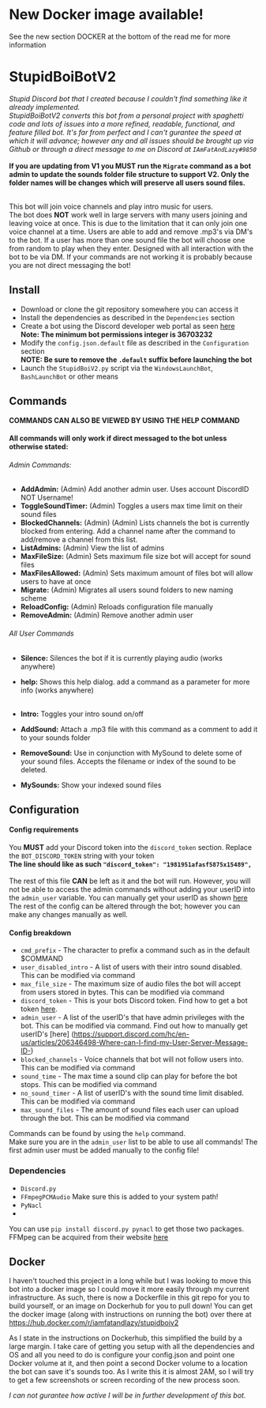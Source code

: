 # New Docker image available!
See the new section DOCKER at the bottom of the read me for more information

# StupidBoiBotV2
*Stupid Discord bot that I created because I couldn't find something like it already implemented.* <br>
*StupidBoiBotV2 converts this bot from a personal project with spaghetti code and lots of issues into a more refined, readable, functional, and feature filled bot. It's far from perfect and I can't gurantee the speed at which it will advance; however any and all issues should be brought up via Github or through a direct message to me on Discord at `IAmFatAndLazy#9850`* <br><br>
**If you are updating from V1 you MUST run the `Migrate` command as a bot admin to update the sounds folder file structure to support V2. Only the folder names will be changes which will preserve all users sound files.**<br><br>

This bot will join voice channels and play intro music for users.        
The bot does **NOT** work well in large servers with many users joining and leaving voice at once.
This is due to the limitation that it can only join one voice channel at a time.
Users are able to add and remove .mp3's via DM's to the bot. If a user has more than one sound file
the bot will choose one from random to play when they enter. Designed with all interaction with the bot to be via DM.
If your commands are not working it is probably because you are not direct messaging the bot!


## Install
- Download or clone the git repository somewhere you can access it
- Install the dependencies as described in the `Dependencies` section
- Create a bot using the Discord developer web portal as seen [here](https://discordpy.readthedocs.io/en/latest/discord.html)<br>
**Note: The minimum bot permissions integer is 36703232**
- Modify the `config.json.default` file as described in the `Configuration` section<br>
**NOTE: Be sure to remove the `.default` suffix before launching the bot**
- Launch the `StupidBoiV2.py` script via the `WindowsLaunchBot`, `BashLaunchBot` or other means


## Commands
**COMMANDS CAN ALSO BE VIEWED BY USING THE HELP COMMAND**
#### All commands will only work if direct messaged to the bot unless otherwise stated:
###### Admin Commands:
 - **AddAdmin:**         (Admin) Add another admin user. Uses account DiscordID NOT Username!
 - **ToggleSoundTimer:**  (Admin) Toggles a users max time limit on their sound files
 - **BlockedChannels:**   (Admin) (Admin) Lists channels the bot is currently blocked from entering. Add a channel name after the command to add/remove a channel from this list.
 - **ListAdmins:**        (Admin) View the list of admins
 - **MaxFileSize:**       (Admin) Sets maximum file size bot will accept for sound files
 - **MaxFilesAllowed:**   (Admin) Sets maximum amount of files bot will allow users to have at once
 - **Migrate:**           (Admin) Migrates all users sound folders to new naming scheme
 - **ReloadConfig:**      (Admin) Reloads configuration file manually
 - **RemoveAdmin:**       (Admin) Remove another admin user
 
 ###### All User Commands
 - **Silence:**           Silences the bot if it is currently playing audio (works anywhere)
 - **help:**              Shows this help dialog. add a command as a parameter for more info (works anywhere)<br><br>
 
 - **Intro:**             Toggles your intro sound on/off
 - **AddSound:**          Attach a .mp3 file with this command as a comment to add it to your sounds folder
 - **RemoveSound:**       Use in conjunction with MySound to delete some of your sound files. Accepts the filename or index of the sound to be deleted.
 - **MySounds:**          Show your indexed sound files
 



## Configuration

#### Config requirements
You **MUST** add your Discord token into the `discord_token` section. Replace the `BOT_DISCORD_TOKEN` string with your token<br>
**The line should like as such `"discord_token": "1981951afasf5875x15489",`** <br><br>
The rest of this file **CAN** be left as it and the bot will run. However, you will not be able to access the admin commands without
adding your userID into the `admin_user` variable. You can manually get your userID as shown [here](https://support.discord.com/hc/en-us/articles/206346498-Where-can-I-find-my-User-Server-Message-ID-)<br>
The rest of the config can be altered through the bot; however you can make any changes manually as well.

#### Config breakdown

- `cmd_prefix` - The character to prefix a command such as in the default $COMMAND
- `user_disabled_intro` - A list of users with their intro sound disabled. This can be modified via command
- `max_file_size` - The maximum size of audio files the bot will accept from users stored in bytes. This can be modified via command
- `discord_token` - This is your bots Discord token. Find how to get a bot token [here](https://discordpy.readthedocs.io/en/latest/discord.html).
- `admin_user` - A list of the userID's that have admin privileges with the bot. This can be modified via command. Find out how to manually get userID's [here] (https://support.discord.com/hc/en-us/articles/206346498-Where-can-I-find-my-User-Server-Message-ID-)
- `blocked_channels` - Voice channels that bot will not follow users into. This can be modified via command
- `sound_time` - The max time a sound clip can play for before the bot stops. This can be modified via command
- `no_sound_timer` - A list of userID's with the sound time limit disabled. This can be modified via command
- `max_sound_files` - The amount of sound files each user can upload through the bot. This can be modified via command


Commands can be found by using the `help` command.     
Make sure you are in the `admin_user` list to be able to use all commands! The first admin user must be added manually to the config file!


### Dependencies
- `Discord.py` 
- `FFmpegPCMAudio`  Make sure this is added to your system path!
- `PyNacl`
- 
You can use `pip install discord.py pynacl` to get those two packages.<br>
FFMpeg can be acquired from their website [here](https://www.ffmpeg.org/download.html) 

## Docker

I haven't touched this project in a long while but I was looking to move this bot into a docker image so I could move it more easily through my current infrastructure. As such, there is now a Dockerfile in this git repo for you to build yourself, or an image on Dockerhub for you to pull down! You can get the docker image (along with instructions on running the bot) over there at https://hub.docker.com/r/iamfatandlazy/stupidboiv2

As I state in the instructions on Dockerhub, this simplified the build by a large margin. I take care of getting you setup with all the dependencies and OS and all you need to do is configure your config.json and point one Docker volume at it, and then point a second Docker volume to a location the bot can save it's sounds too. As I write this it is almost 2AM, so I will try to get a few screenshots or screen recording of the new process soon.


*I can not gurantee how active I will be in further development of this bot.*
